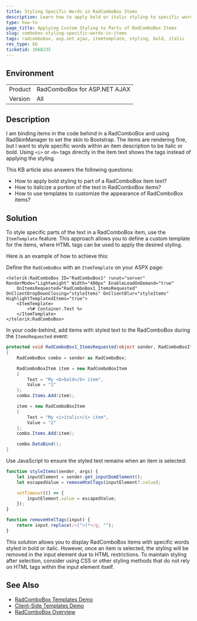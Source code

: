 ```yaml
---
title: Styling Specific Words in RadComboBox Items
description: Learn how to apply bold or italic styling to specific words within the items of a RadComboBox for ASP.NET AJAX.
type: how-to
page_title: Applying Custom Styling to Parts of RadComboBox Items
slug: combobox-styling-specific-words-in-items
tags: radcombobox, asp.net ajax, itemtemplate, styling, bold, italic
res_type: kb
ticketid: 1668235
---
```


## Environment

<table>
<tbody>
<tr>
<td>Product</td>
<td>RadComboBox for ASP.NET AJAX</td>
</tr>
<tr>
<td>Version</td>
<td>All</td>
</tr>
</tbody>
</table>

## Description
I am binding items in the code behind in a RadComboBox and using RadSkinManager to set the skin to Bootstrap. The items are rendering fine, but I want to style specific words within an item description to be italic or bold. Using `<i>` or `<b>` tags directly in the item text shows the tags instead of applying the styling.

This KB article also answers the following questions:
- How to apply bold styling to part of a RadComboBox item text?
- How to italicize a portion of the text in RadComboBox items?
- How to use templates to customize the appearance of RadComboBox items?

## Solution
To style specific parts of the text in a RadComboBox item, use the `ItemTemplate` feature. This approach allows you to define a custom template for the items, where HTML tags can be used to apply the desired styling.

Here is an example of how to achieve this:

Define the `RadComboBox` with an `ItemTemplate` on your ASPX page:

````ASP.NET
<telerik:RadComboBox ID="RadComboBox1" runat="server" RenderMode="Lightweight" Width="400px" EnableLoadOnDemand="true"
    OnItemsRequested="RadComboBox1_ItemsRequested" OnClientDropDownClosing="styleItems" OnClientBlur="styleItems" HighlightTemplatedItems="true">
    <ItemTemplate>
        <%# Container.Text %>
    </ItemTemplate>
</telerik:RadComboBox>
````

In your code-behind, add items with styled text to the RadComboBox during the `ItemsRequested` event:

````C#
protected void RadComboBox1_ItemsRequested(object sender, RadComboBoxItemsRequestedEventArgs e)
{
    RadComboBox combo = sender as RadComboBox;

    RadComboBoxItem item = new RadComboBoxItem
    {
        Text = "My <b>bold</b> item",
        Value = "1"
    };
    combo.Items.Add(item);

    item = new RadComboBoxItem
    {
        Text = "My <i>italic</i> item",
        Value = "2"
    };
    combo.Items.Add(item);

    combo.DataBind();
}
````

Use JavaScript to ensure the styled text remains when an item is selected:

````JavaScript
function styleItems(sender, args) {
    let inputElement = sender.get_inputDomElement();
    let escapedValue = removeHtmlTags(inputElement?.value);

    setTimeout(() => {
        inputElement.value = escapedValue;
    });
}

function removeHtmlTags(input) {
    return input.replace(/<[^>]*>/g, "");
}
````

This solution allows you to display RadComboBox items with specific words styled in bold or italic. However, once an item is selected, the styling will be removed in the input element due to HTML restrictions. To maintain styling after selection, consider using CSS or other styling methods that do not rely on HTML tags within the input element itself.

## See Also
- [RadComboBox Templates Demo](https://demos.telerik.com/aspnet-ajax/dropdownlist/examples/functionality/templates/defaultcs.aspx)
- [Client-Side Templates Demo](https://demos.telerik.com/aspnet-ajax/dropdownlist/examples/functionality/clienttemplates/defaultcs.aspx)
- [RadComboBox Overview](https://docs.telerik.com/devtools/aspnet-ajax/controls/combobox/overview)
